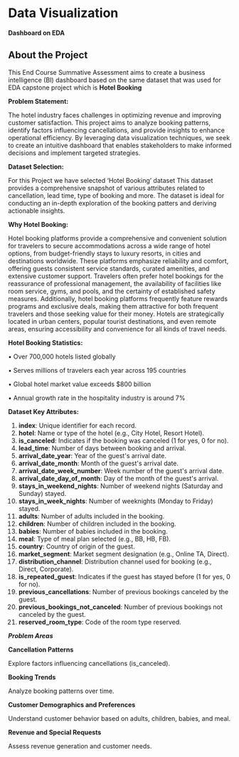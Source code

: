 # Data Visualization

**Dashboard on EDA**

## **About the Project**

This End Course Summative Assessment aims to create a business intelligence (BI) dashboard based on the same dataset that was used for EDA capstone project which is **Hotel Booking** 

**Problem Statement:**

The hotel industry faces challenges in optimizing revenue and improving customer satisfaction. This project aims to analyze booking patterns, identify factors influencing cancellations, and provide insights to enhance operational efficiency. By leveraging data visualization techniques, we seek to create an intuitive dashboard that enables stakeholders to make informed decisions and implement targeted strategies.

**Dataset Selection:**

For this Project we have selected ‘Hotel Booking’ dataset  This dataset provides a comprehensive snapshot of various attributes related to cancellation, lead time, type of booking and more. The dataset is ideal for conducting an in-depth exploration of the booking patters and deriving actionable insights.

**Why Hotel Booking:**

Hotel booking platforms provide a comprehensive and convenient solution for travelers to secure accommodations across a wide range of hotel options, from budget-friendly stays to luxury resorts, in cities and destinations worldwide. These platforms emphasize reliability and comfort, offering guests consistent service standards, curated amenities, and extensive customer support. Travelers often prefer hotel bookings for the reassurance of professional management, the availability of facilities like room service, gyms, and pools, and the certainty of established safety measures. Additionally, hotel booking platforms frequently feature rewards programs and exclusive deals, making them attractive for both frequent travelers and those seeking value for their money. Hotels are strategically located in urban centers, popular tourist destinations, and even remote areas, ensuring accessibility and convenience for all kinds of travel needs.

**Hotel Booking Statistics:**

• Over 700,000 hotels listed globally

• Serves millions of travelers each year across 195 countries

• Global hotel market value exceeds $800 billion

• Annual growth rate in the hospitality industry is around 7%

**Dataset Key Attributes:**

1. **index**: Unique identifier for each record.
2. **hotel**: Name or type of the hotel (e.g., City Hotel, Resort Hotel).
3. **is_canceled**: Indicates if the booking was canceled (1 for yes, 0 for no).
4. **lead_time**: Number of days between booking and arrival.
5. **arrival_date_year**: Year of the guest's arrival date.
6. **arrival_date_month**: Month of the guest's arrival date.
7. **arrival_date_week_number**: Week number of the guest's arrival date.
8. **arrival_date_day_of_month**: Day of the month of the guest's arrival.
9. **stays_in_weekend_nights**: Number of weekend nights (Saturday and Sunday) stayed.
10. **stays_in_week_nights**: Number of weeknights (Monday to Friday) stayed.
11. **adults**: Number of adults included in the booking.
12. **children**: Number of children included in the booking.
13. **babies**: Number of babies included in the booking.
14. **meal**: Type of meal plan selected (e.g., BB, HB, FB).
15. **country**: Country of origin of the guest.
16. **market_segment**: Market segment designation (e.g., Online TA, Direct).
17. **distribution_channel**: Distribution channel used for booking (e.g., Direct, Corporate).
18. **is_repeated_guest**: Indicates if the guest has stayed before (1 for yes, 0 for no).
19. **previous_cancellations**: Number of previous bookings canceled by the guest.
20. **previous_bookings_not_canceled**: Number of previous bookings not canceled by the guest.
21. **reserved_room_type**: Code of the room type reserved.

***Problem Areas***

**Cancellation Patterns**

Explore factors influencing cancellations (is_canceled).

**Booking Trends**

Analyze booking patterns over time.

**Customer Demographics and Preferences**

Understand customer behavior based on adults, children, babies, and meal.

**Revenue and Special Requests**

Assess revenue generation and customer needs.

